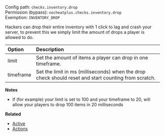 Config path: `checks.inventory.drop`  
Permission (bypass): `nocheatplus.checks.inventory.drop`  
Exemption: `INVENTORY_DROP`  

Hackers can drop their entire inventory with 1 click to lag and crash your server, to prevent this we simply limit the amount of drops a player is allowed to do.

| Option              | Description |
| :------------------ | :---------- |
| limit               | Set the amount of items a player can drop in one timeframe. |
| timeframe           | Set the limit in ms (milliseconds) when the drop check should reset and start counting from scratch. |

**Notes**
* If (for example) your limit is set to 100 and your timeframe to 20, will allow your players to drop 100 items in 20 milliseconds

**Related**  
* [Active](Global#Active)
* [Actions](Global#Actions)